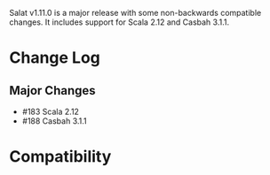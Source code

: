 Salat v1.11.0 is a major release with some non-backwards compatible changes. It includes support for Scala 2.12 and Casbah 3.1.1.

# Change Log

## Major Changes

- \#183 Scala 2.12
- \#188 Casbah 3.1.1

# Compatibility


